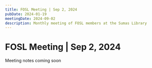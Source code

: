 ```yaml
---
title: FOSL Meeting | Sep 2, 2024
pubDate: 2024-01-19
meetingDate: 2024-09-02
description: Monthly meeting of FOSL members at the Sumas Library
---
```


# FOSL Meeting | Sep 2, 2024

Meeting notes coming soon
